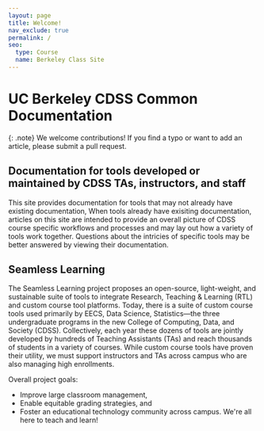 ```yaml
---
layout: page
title: Welcome!
nav_exclude: true
permalink: /
seo:
  type: Course
  name: Berkeley Class Site
---
```


# UC Berkeley CDSS Common Documentation

{: .note}
We welcome contributions! If you find a typo or want to add an article, please submit a pull request.


## Documentation for tools developed or maintained by CDSS TAs, instructors, and staff

This site provides documentation for tools that may not already have existing documentation, When tools already have exisiting documentation, articles on this site are intended to provide an overall picture of CDSS course specific workflows and processes and may lay out how a variety of tools work together. Questions about the intricies of specific tools may be better answered by viewing their documentation. 

## Seamless Learning

The Seamless Learning project proposes an open-source, light-weight, and sustainable suite of tools to integrate Research, Teaching & Learning (RTL) and custom course tool platforms. Today, there is a suite of custom course tools used primarily by EECS, Data Science, Statistics—the three undergraduate programs in the new College of Computing, Data, and Society (CDSS). Collectively, each year these dozens of tools are jointly developed by hundreds of Teaching Assistants (TAs) and reach thousands of students in a variety of courses. While custom course tools have proven their utility, we must support instructors and TAs across campus who are also managing high enrollments.

Overall project goals:

* Improve large classroom management,
* Enable equitable grading strategies, and
* Foster an educational technology community across campus. We're all here to teach and learn!

